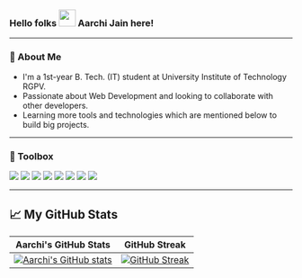 ### Hello folks <img src="https://raw.githubusercontent.com/MartinHeinz/MartinHeinz/master/wave.gif" width="30px"> Aarchi Jain here!

---

### 🚀 About Me
- I'm a 1st-year B. Tech. (IT) student at University Institute of Technology RGPV.
- Passionate about Web Development and looking to collaborate with other developers. 
- Learning more tools and technologies which are mentioned below to build big projects.

---

### 🧰 Toolbox
![](https://img.shields.io/badge/HTML5-E34F26?style=for-the-badge&logo=html5&logoColor=white)
![](https://img.shields.io/badge/CSS3-1572B6?style=for-the-badge&logo=css3&logoColor=white)
![](https://img.shields.io/badge/JavaScript-F7DF1E?style=for-the-badge&logo=javascript&logoColor=black)
![](https://img.shields.io/badge/Bootstrap-5A3C84?style=for-the-badge&logo=bootstrap&logoColor=white)
![](https://img.shields.io/badge/CPP-7AB5CF?style=for-the-badge&logo=cplusplus&logoColor=white)
![](https://img.shields.io/badge/Git-3E2C00?style=for-the-badge&logo=git&logoColor=F1502F)
![](https://img.shields.io/badge/GitHub-fafafa?style=for-the-badge&logo=github&logoColor=4078c0)
![](https://img.shields.io/badge/Markdown-000000?style=for-the-badge&logo=markdown&logoColor=white)

---
  
## &#x1f4c8; My GitHub Stats
| Aarchi's GitHub Stats | GitHub Streak |
| --- | --- |
[![Aarchi's GitHub stats](https://github-readme-stats.vercel.app/api?username=aarchijain1&show_icons=true)](https://github.com/aarchijain1) | [![GitHub Streak](https://github-readme-streak-stats.herokuapp.com?user=aarchijain1)](https://github.com/aarchijain1) |
